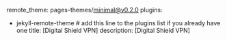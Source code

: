 remote_theme: pages-themes/minimal@v0.2.0
plugins:
- jekyll-remote-theme # add this line to the plugins list if you already have one
title: [Digital Shield VPN]
description: [Digital Shield VPN]


